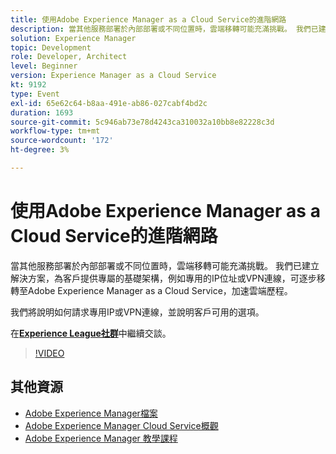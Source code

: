 ```yaml
---
title: 使用Adobe Experience Manager as a Cloud Service的進階網路
description: 當其他服務部署於內部部署或不同位置時，雲端移轉可能充滿挑戰。 我們已建立解決方案，為客戶提供專屬的基礎架構，例如專用的IP位址或VPN連線，可逐步移轉至Adobe Experience Manager as a Cloud Service，加速雲端歷程。
solution: Experience Manager
topic: Development
role: Developer, Architect
level: Beginner
version: Experience Manager as a Cloud Service
kt: 9192
type: Event
exl-id: 65e62c64-b8aa-491e-ab86-027cabf4bd2c
duration: 1693
source-git-commit: 5c946ab73e78d4243ca310032a10bb8e82228c3d
workflow-type: tm+mt
source-wordcount: '172'
ht-degree: 3%

---
```


# 使用Adobe Experience Manager as a Cloud Service的進階網路

當其他服務部署於內部部署或不同位置時，雲端移轉可能充滿挑戰。  我們已建立解決方案，為客戶提供專屬的基礎架構，例如專用的IP位址或VPN連線，可逐步移轉至Adobe Experience Manager as a Cloud Service，加速雲端歷程。

我們將說明如何請求專用IP或VPN連線，並說明客戶可用的選項。

在&#x200B;**[Experience League社群](https://adobe.ly/3EUTdAo)**&#x200B;中繼續交談。

>[!VIDEO](https://video.tv.adobe.com/v/337898/?quality=12&learn=on&hidetitle=true)

## 其他資源

- [Adobe Experience Manager檔案](https://experienceleague.adobe.com/docs/experience-manager-cloud-service.html?lang=zh-Hant)
- [Adobe Experience Manager Cloud Service概觀](https://experienceleague.adobe.com/docs/experience-manager-cloud-service/overview/home.html?lang=zh-Hant)
- [Adobe Experience Manager 教學課程](https://experienceleague.adobe.com/docs/experience-manager-tutorials.html?lang=zh-Hant)
